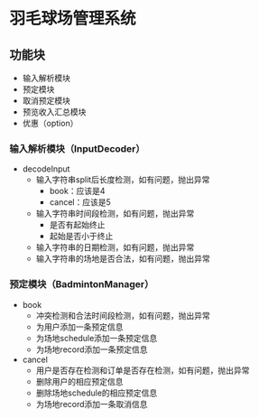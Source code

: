# 羽毛球场管理系统

## 功能块
- 输入解析模块
- 预定模块
- 取消预定模块
- 预览收入汇总模块
- 优惠（option）

### 输入解析模块（InputDecoder）
- decodeInput
    - 输入字符串split后长度检测，如有问题，抛出异常
        - book：应该是4
        - cancel：应该是5
    - 输入字符串时间段检测，如有问题，抛出异常
        - 是否有起始终止
        - 起始是否小于终止
    - 输入字符串的日期检测，如有问题，抛出异常
    - 输入字符串的场地是否合法，如有问题，抛出异常

### 预定模块（BadmintonManager）
- book
    - 冲突检测和合法时间段检测，如有问题，抛出异常
    - 为用户添加一条预定信息
    - 为场地schedule添加一条预定信息
    - 为场地record添加一条预定信息
- cancel
    - 用户是否存在检测和订单是否存在检测，如有问题，抛出异常
    - 删除用户的相应预定信息
    - 删除场地schedule的相应预定信息
    - 为场地record添加一条取消信息

